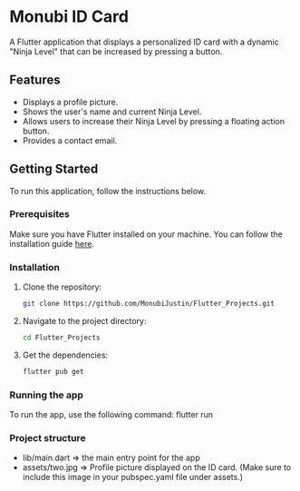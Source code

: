 # Monubi ID Card

A Flutter application that displays a personalized ID card with a dynamic "Ninja Level" that can be increased by pressing a button.

## Features

- Displays a profile picture.
- Shows the user's name and current Ninja Level.
- Allows users to increase their Ninja Level by pressing a floating action button.
- Provides a contact email.

## Getting Started

To run this application, follow the instructions below.

### Prerequisites

Make sure you have Flutter installed on your machine. You can follow the installation guide [here](https://flutter.dev/docs/get-started/install).

### Installation

1. Clone the repository:
   ```bash
   git clone https://github.com/MonubiJustin/Flutter_Projects.git
2. Navigate to the project directory:
   ```bash
   cd Flutter_Projects
3. Get the dependencies:
   ```bash
   flutter pub get
   
### Running the app

To run the app, use the following command:
flutter run

### Project structure

- lib/main.dart => the main entry point for the app
- assets/two.jpg => Profile picture displayed on the ID card. (Make sure to include this image in your pubspec.yaml file under assets.)
